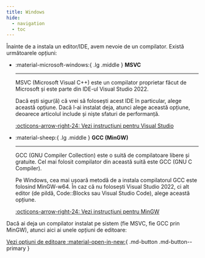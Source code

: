 ```yaml
---
title: Windows
hide:
  - navigation
  - toc
---
```


Înainte de a instala un editor/IDE, avem nevoie de un compilator. Există
următoarele opțiuni:

<div class="grid cards" markdown>

- :material-microsoft-windows:{ .lg .middle } **MSVC**

    ---

    MSVC (Microsoft Visual C++) este un compilator proprietar făcut de Microsoft
    și este parte din IDE-ul Visual Studio 2022.

    Dacă ești sigur(ă) că vrei să folosești acest IDE în particular, alege
    această opțiune. Dacă l-ai instalat deja, atunci alege această opțiune,
    deoarece articolul include și niște sfaturi de performanță.

    [:octicons-arrow-right-24: Vezi instrucțiuni pentru Visual
    Studio](./editors/windows/visual-studio-2022.md)

- :material-sheep:{ .lg .middle } **GCC (MinGW)**

    ---

    GCC (GNU Compiler Collection) este o suită de compilatoare libere și
    gratuite. Cel mai folosit compilator din această suită este GCC (GNU C
    Compiler).

    Pe Windows, cea mai ușoară metodă de a instala compilatorul GCC este
    folosind MinGW-w64. În caz că nu folosești Visual Studio 2022, ci alt editor
    (de pildă, Code::Blocks sau Visual Studio Code), alege această opțiune.

    [:octicons-arrow-right-24: Vezi instrucțiuni pentru MinGW](./compilers/windows/mingw64.md)

</div>

Dacă ai deja un compilator instalat pe sistem (fie MSVC, fie GCC prin MinGW),
atunci aici ai unele opțiuni de editoare:

[Vezi opțiuni de editoare :material-open-in-new:](./editors/windows/optiuni-editoare.md){ .md-button .md-button--primary }
